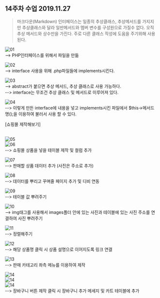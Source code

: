 ## 14주차 수업 2019.11.27

>마크다운(Markdown) 인터페이스는 일종의 추상클래스, 추상메서드를 가지지만 추상클래스와 달라 일반메서드와 멤버 변수를 구성원으로 가질수 없다. 오직 추상 메서드와 상수만을 가진다. 주로 다른 클래스 작성에 도움을 주기위해 사용된다.

![01](./images/1.PNG)<br>
--> PHP인터페이스를 위해서 파일을 만듦<br>

![02](./images/2.PNG)<br>
--> interface 사용을 위해 .php파일들에 implements시킨다.<br>

![03](./images/3.PNG)<br>
--> abstract가 붙으면 추상 메서드, 추상 클래스로 사용 가능하다.<br>
--> interface는 무조건 추상 클래스 및 메서드로 이루어져 있다.<br>

![04](./images/4.PNG)<br>
--> 이렇게 만든 interface에 내용을 넣고 implements시킨 파일에서 $this->메서드명();을 이용하여 불러서 사용 할 수 있다.<br>

[쇼핑몰 제작해보기]<br><br>

![05](./images/5.PNG)<br>
![06](./images/6.PNG)<br>
--> 쇼핑몰 상품을 넣을 테이블 제작 및 컬럼 추가<br>

![07](./images/7.PNG)<br>
--> 판매할 상품 데이터 추가 (사진은 주소로 추가)<br>

![08](./images/8.PNG)<br>
--> 데이터를 뿌리고 꾸며줄 페이지 추가 및 디비 연동<br>

![09](./images/9.PNG)<br>
--> 테이블 값 뿌려주기<br>

![10](./images/10.PNG)<br>
--> img태그를 사용해서 images폴더 안에 있는 사진과 테이블에 있는 사진 주소를 연결하여 사진 뿌려주기<br>

![11](./images/11.PNG)<br>
--> 정렬해주기<br>

![12](./images/12.PNG)<br>
--> 해당 상품명 클릭 시 상품 설명으로 이어지도록 링크 연결<br>

![13](./images/13.PNG)<br>
--> 판매 카테고리 좌측 메뉴를 이용하여 제작<br>

![14](./images/14.PNG)<br>
![14](./images/15.PNG)<br>
![14](./images/16.PNG)<br>
--> 장바구니 버튼 제작 클릭 시 장바구니 추가 메세지 및 카트 테이블에 추가<br>